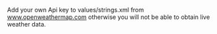 Add your own Api key to values/strings.xml from www.openweathermap.com otherwise you will not be able to obtain live weather data.
